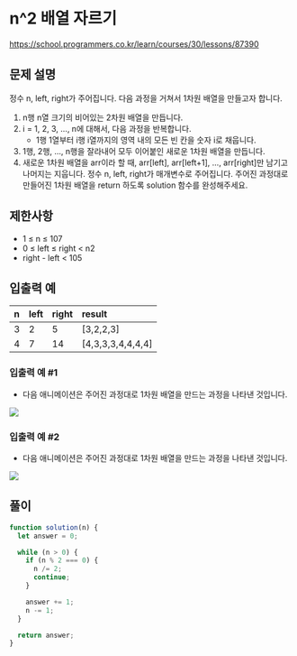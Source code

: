 # n^2 배열 자르기

https://school.programmers.co.kr/learn/courses/30/lessons/87390

## 문제 설명

정수 n, left, right가 주어집니다. 다음 과정을 거쳐서 1차원 배열을 만들고자 합니다.

1. n행 n열 크기의 비어있는 2차원 배열을 만듭니다.
2. i = 1, 2, 3, ..., n에 대해서, 다음 과정을 반복합니다.
   - 1행 1열부터 i행 i열까지의 영역 내의 모든 빈 칸을 숫자 i로 채웁니다.
3. 1행, 2행, ..., n행을 잘라내어 모두 이어붙인 새로운 1차원 배열을 만듭니다.
4. 새로운 1차원 배열을 arr이라 할 때, arr[left], arr[left+1], ..., arr[right]만 남기고 나머지는 지웁니다.
   정수 n, left, right가 매개변수로 주어집니다. 주어진 과정대로 만들어진 1차원 배열을 return 하도록 solution 함수를 완성해주세요.

## 제한사항

- 1 ≤ n ≤ 107
- 0 ≤ left ≤ right < n2
- right - left < 105

## 입출력 예

| n   | left | right | result            |
| :-- | :--- | :---- | :---------------- |
| 3   | 2    | 5     | [3,2,2,3]         |
| 4   | 7    | 14    | [4,3,3,3,4,4,4,4] |

### 입출력 예 #1
* 다음 애니메이션은 주어진 과정대로 1차원 배열을 만드는 과정을 나타낸 것입니다.

<img src="https://grepp-programmers.s3.amazonaws.com/production/file_resource/103/FlattenedFills_ex1.gif">

### 입출력 예 #2
* 다음 애니메이션은 주어진 과정대로 1차원 배열을 만드는 과정을 나타낸 것입니다.

<img src="https://grepp-programmers.s3.amazonaws.com/production/file_resource/104/FlattenedFills_ex2.gif">

## 풀이

```js
function solution(n) {
  let answer = 0;

  while (n > 0) {
    if (n % 2 === 0) {
      n /= 2;
      continue;
    }

    answer += 1;
    n -= 1;
  }

  return answer;
}
```
